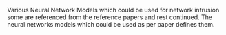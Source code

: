 Various Neural Network Models which could be used for network intrusion some are referenced from the reference papers and rest continued. The neural networks models which could be used as per paper defines them.
